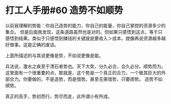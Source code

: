 # 打工人手册#60 造势不如顺势

  
以前我理解的势能：你自己造势的能力，你自己的能量，你自己掌控的资源多少的集合。
但是后面我发现，这条道路虽然也是对的。但如果只感悟到这点，等于只感悟到结果。类似于只感悟到赚钱的关键就是要收入＞成本。就像再说资源越多越好做事。这是正确的废话。
 
上面所描述的与其说更像是势，不如说更像是能。
 
兵法说，激水之疾至于漂石者势也。天下大势，分久必合，合久必分。顺势而为。这里面有一个很重要的点，那就是，这个势是一个真正的合力，一个极其巨大的外部合力。你要做的，不是造势，而是借势。甚至无需借势，只要顺势。
造势不如顺势。
 
真正的高手，势初而行，势尽而走，此所谓小有所成。